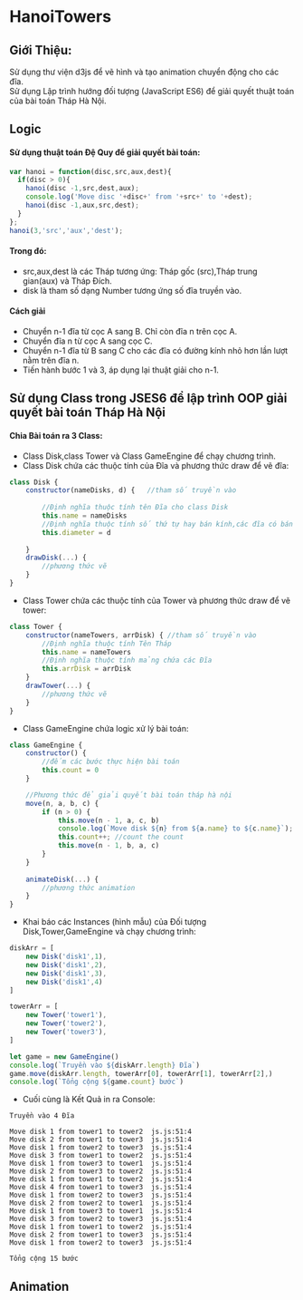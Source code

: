 # HanoiTowers
## Giới Thiệu:
Sử dụng thư viện d3js để vẽ hình và tạo animation chuyển động cho các đĩa.  
Sử dụng Lập trình hướng đối tượng (JavaScript ES6) để giải quyết thuật toán của bài toán Tháp Hà Nội.  

## Logic  
#### Sử dụng thuật toán Đệ Quy để giải quyết bài toán:  
```javascript
var hanoi = function(disc,src,aux,dest){
  if(disc > 0){
    hanoi(disc -1,src,dest,aux);
    console.log('Move disc '+disc+' from '+src+' to '+dest);
    hanoi(disc -1,aux,src,dest);
  }
};
hanoi(3,'src','aux','dest');
```
#### Trong đó:    
* src,aux,dest là các Tháp tương ứng: Tháp gốc (src),Tháp trung gian(aux) và Tháp Đích.
* disk là tham số dạng Number tương ứng số đĩa truyền vào.
#### Cách giải  
* Chuyển n-1 đĩa từ cọc A sang B. Chỉ còn đĩa n trên cọc A.  
* Chuyển đĩa n từ cọc A sang cọc C.  
* Chuyển n-1 đĩa từ B sang C cho các đĩa có đường kính nhỏ hơn lần lượt nằm trên đĩa n.  
* Tiến hành bước 1 và 3, áp dụng lại thuật giải cho n-1.  
## Sử dụng Class trong JSES6 để lập trình OOP giải quyết bài toán Tháp Hà Nội
#### Chia Bài toán ra 3 Class: 
* Class Disk,class Tower và Class GameEngine để chạy chương trình.  
* Class Disk chứa các thuộc tính của Đĩa và phương thức draw để vẽ đĩa:
```javascript
class Disk {
	constructor(nameDisks, d) {   //tham số truyền vào
	
		//Định nghĩa thuộc tính tên Đĩa cho class Disk
		this.name = nameDisks 
		//Định nghĩa thuộc tính số thứ tự hay bán kính,các đĩa có bán kính lớn hơn thì ở dưới
		this.diameter = d    
		
	}
	drawDisk(...) {
		//phương thức vẽ
	}
}
```
* Class Tower chứa các thuộc tính của Tower và phương thức draw để vẽ tower:
```javascript
class Tower {
	constructor(nameTowers, arrDisk) { //tham số truyền vào
		//Định nghĩa thuộc tính Tên Tháp
		this.name = nameTowers 
		//Định nghĩa thuộc tính mảng chứa các Đĩa
		this.arrDisk = arrDisk 
	}
	drawTower(...) {
		//phương thức vẽ
	}
}
```
* Class GameEngine chứa logic xử lý bài toán:
```javascript
class GameEngine {
	constructor() {
		//đếm các bước thực hiện bài toán
		this.count = 0 
	}

	//Phương thức để giải quyết bài toán tháp hà nội
	move(n, a, b, c) {
		if (n > 0) {
			this.move(n - 1, a, c, b)
			console.log(`Move disk ${n} from ${a.name} to ${c.name}`);
			this.count++; //count the count
			this.move(n - 1, b, a, c)
		}
	}
	
	animateDisk(...) {
		//phương thức animation
	}
}
```
* Khai báo các Instances (hình mẫu) của Đối tượng Disk,Tower,GameEngine và chạy chương trình:
```javascript
diskArr = [
	new Disk('disk1',1),
	new Disk('disk1',2),
	new Disk('disk1',3),
	new Disk('disk1',4)
]

towerArr = [
	new Tower('tower1'),
	new Tower('tower2'),
	new Tower('tower3'),
]

let game = new GameEngine()
console.log(`Truyền vào ${diskArr.length} Đĩa`)
game.move(diskArr.length, towerArr[0], towerArr[1], towerArr[2],)
console.log(`Tổng cộng ${game.count} bước`)
```
* Cuối cùng là Kết Quả in ra Console:
```
Truyền vào 4 Đĩa

Move disk 1 from tower1 to tower2  js.js:51:4
Move disk 2 from tower1 to tower3  js.js:51:4
Move disk 1 from tower2 to tower3  js.js:51:4
Move disk 3 from tower1 to tower2  js.js:51:4
Move disk 1 from tower3 to tower1  js.js:51:4
Move disk 2 from tower3 to tower2  js.js:51:4
Move disk 1 from tower1 to tower2  js.js:51:4
Move disk 4 from tower1 to tower3  js.js:51:4
Move disk 1 from tower2 to tower3  js.js:51:4
Move disk 2 from tower2 to tower1  js.js:51:4
Move disk 1 from tower3 to tower1  js.js:51:4
Move disk 3 from tower2 to tower3  js.js:51:4
Move disk 1 from tower1 to tower2  js.js:51:4
Move disk 2 from tower1 to tower3  js.js:51:4
Move disk 1 from tower2 to tower3  js.js:51:4

Tổng cộng 15 bước
```
## Animation

